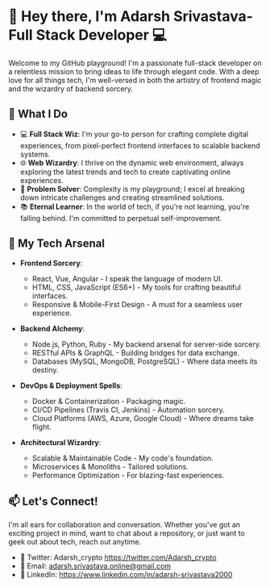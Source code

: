 # 👋 Hey there, I'm Adarsh Srivastava-  Full Stack Developer 💻

Welcome to my GitHub playground! I'm a passionate full-stack developer on a relentless mission to bring ideas to life through elegant code. With a deep love for all things tech, I'm well-versed in both the artistry of frontend magic and the wizardry of backend sorcery.

## 💼 What I Do

- 💻 **Full Stack Wiz**: I'm your go-to person for crafting complete digital experiences, from pixel-perfect frontend interfaces to scalable backend systems.
- 🌐 **Web Wizardry**: I thrive on the dynamic web environment, always exploring the latest trends and tech to create captivating online experiences.
- 🚀 **Problem Solver**: Complexity is my playground; I excel at breaking down intricate challenges and creating streamlined solutions.
- 📚 **Eternal Learner**: In the world of tech, if you're not learning, you're falling behind. I'm committed to perpetual self-improvement.

## 🚀 My Tech Arsenal

- **Frontend Sorcery**:
  - React, Vue, Angular - I speak the language of modern UI.
  - HTML, CSS, JavaScript (ES6+) - My tools for crafting beautiful interfaces.
  - Responsive & Mobile-First Design - A must for a seamless user experience.

- **Backend Alchemy**:
  - Node.js, Python, Ruby - My backend arsenal for server-side sorcery.
  - RESTful APIs & GraphQL - Building bridges for data exchange.
  - Databases (MySQL, MongoDB, PostgreSQL) - Where data meets its destiny.

- **DevOps & Deployment Spells**:
  - Docker & Containerization - Packaging magic.
  - CI/CD Pipelines (Travis CI, Jenkins) - Automation sorcery.
  - Cloud Platforms (AWS, Azure, Google Cloud) - Where dreams take flight.

- **Architectural Wizardry**:
  - Scalable & Maintainable Code - My code's foundation.
  - Microservices & Monoliths - Tailored solutions.
  - Performance Optimization - For blazing-fast experiences.



## 📫 Let's Connect!

I'm all ears for collaboration and conversation. Whether you've got an exciting project in mind, want to chat about a repository, or just want to geek out about tech, reach out anytime.

- 💬 Twitter: Adarsh_crypto https://twitter.com/Adarsh_crypto
- 📧 Email: adarsh.srivastava.online@gmail.com
- 💼 LinkedIn: https://www.linkedin.com/in/adarsh-srivastava2000
